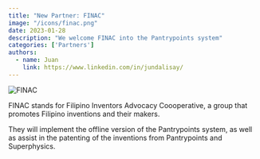 ```yaml
---
title: "New Partner: FINAC"
image: "/icons/finac.png"
date: 2023-01-28
description: "We welcome FINAC into the Pantrypoints system"
categories: ['Partners']
authors:
  - name: Juan
    link: https://www.linkedin.com/in/jundalisay/
---
```



![FINAC](/icons/finac.png)


FINAC stands for Filipino Inventors Advocacy Coooperative, a group that promotes Filipino inventions and their makers. 

They will implement the offline version of the Pantrypoints system, as well as assist in the patenting of the inventions from Pantrypoints and Superphysics. 
